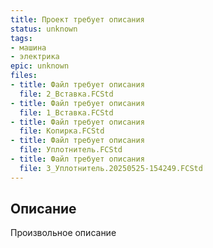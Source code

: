 ```yaml
---
title: Проект требует описания
status: unknown
tags:
- машина
- электрика
epic: unknown
files:
- title: Файл требует описания
  file: 2_Вставка.FCStd
- title: Файл требует описания
  file: 1_Вставка.FCStd
- title: Файл требует описания
  file: Копирка.FCStd
- title: Файл требует описания
  file: Уплотнитель.FCStd
- title: Файл требует описания
  file: 3_Уплотнитель.20250525-154249.FCStd
---
```



## Описание

Произвольное описание